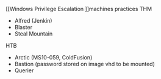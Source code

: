 [[Windows Privilege Escalation ]]machines practices
THM
- Alfred (Jenkin)
- Blaster
- Steal Mountain

HTB
- Arctic (MS10-059, ColdFusion)
- Bastion (password stored on image vhd to be mounted)
- Querier